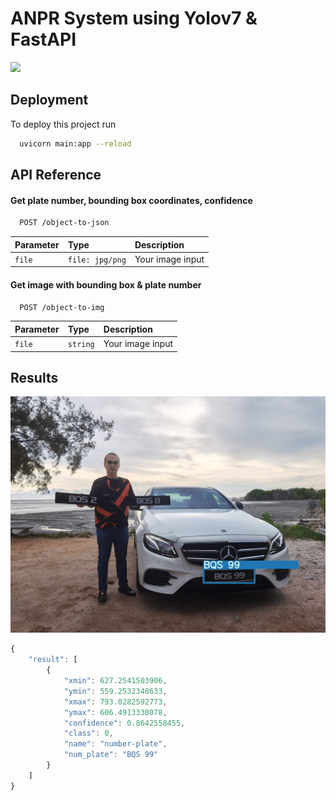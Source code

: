 # ANPR System using Yolov7 & FastAPI

![](https://github.com/Willissarino/anpr_yolov7_fastAPI/blob/master/results/test.gif)


## Deployment

To deploy this project run

```bash
  uvicorn main:app --reload
```


## API Reference

#### Get plate number, bounding box coordinates, confidence

```bash
  POST /object-to-json
```

| Parameter | Type     | Description                |
| :-------- | :------- | :------------------------- |
| ``file`` |``file: jpg/png`` | Your image input|

#### Get image with bounding box & plate number

```bash
  POST /object-to-img
```

| Parameter | Type     | Description                       |
| :-------- | :------- | :-------------------------------- |
| `file`      | `string` | Your image input |

## Results

![Alt text](results/test.jpg?raw=true "Title")
```javascript
{
    "result": [
        {
            "xmin": 627.2541503906,
            "ymin": 559.2532348633,
            "xmax": 793.0282592773,
            "ymax": 606.4913330078,
            "confidence": 0.8642558455,
            "class": 0,
            "name": "number-plate",
            "num_plate": "BQS 99"
        }
    ]
}
```
